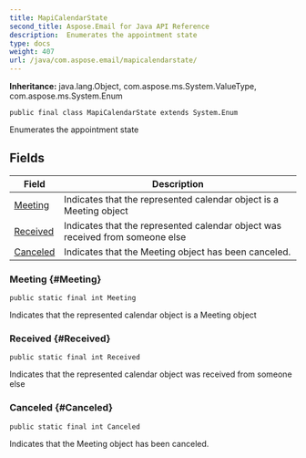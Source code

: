 ```yaml
---
title: MapiCalendarState
second_title: Aspose.Email for Java API Reference
description:  Enumerates the appointment state
type: docs
weight: 407
url: /java/com.aspose.email/mapicalendarstate/
---
```

**Inheritance:**
java.lang.Object, com.aspose.ms.System.ValueType, com.aspose.ms.System.Enum
```
public final class MapiCalendarState extends System.Enum
```

Enumerates the appointment state
## Fields

| Field | Description |
| --- | --- |
| [Meeting](#Meeting) | Indicates that the represented calendar object is a Meeting object |
| [Received](#Received) | Indicates that the represented calendar object was received from someone else |
| [Canceled](#Canceled) | Indicates that the Meeting object has been canceled. |
### Meeting {#Meeting}
```
public static final int Meeting
```


Indicates that the represented calendar object is a Meeting object

### Received {#Received}
```
public static final int Received
```


Indicates that the represented calendar object was received from someone else

### Canceled {#Canceled}
```
public static final int Canceled
```


Indicates that the Meeting object has been canceled.

